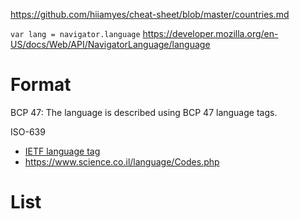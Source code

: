 https://github.com/hiiamyes/cheat-sheet/blob/master/countries.md

`var lang = navigator.language`
https://developer.mozilla.org/en-US/docs/Web/API/NavigatorLanguage/language

# Format

BCP 47: The language is described using BCP 47 language tags.

ISO-639

- [IETF language tag](https://en.wikipedia.org/wiki/IETF_language_tag)
- https://www.science.co.il/language/Codes.php

# List
